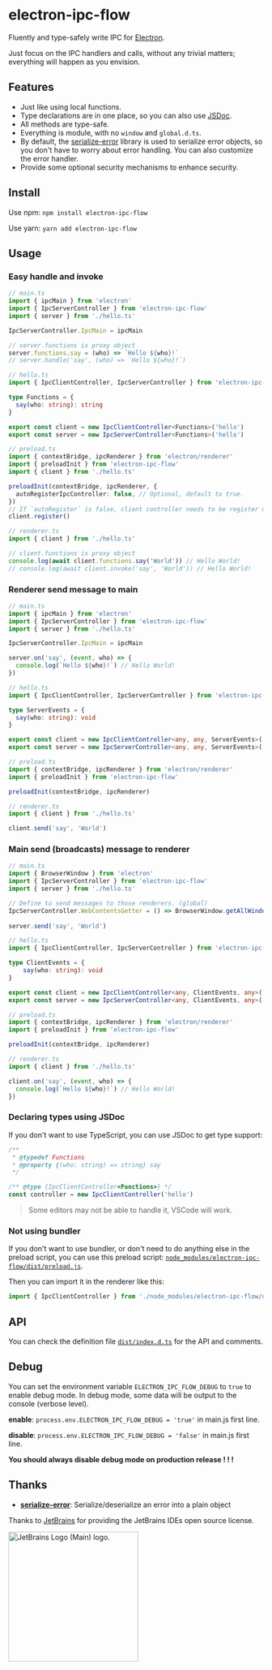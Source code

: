 # electron-ipc-flow

Fluently and type-safely write IPC for [Electron](https://www.electronjs.org/).

Just focus on the IPC handlers and calls, without any trivial matters; everything will happen as you envision.

## Features

* Just like using local functions.
* Type declarations are in one place, so you can also use [JSDoc](https://jsdoc.app/).
* All methods are type-safe.
* Everything is module, with no `window` and `global.d.ts`.
* By default, the [serialize-error](https://www.npmjs.com/package/serialize-error) library is used to serialize error objects, so you don't have to worry about error handling. You can also customize the error handler.
* Provide some optional security mechanisms to enhance security.

## Install

Use npm: `npm install electron-ipc-flow`

Use yarn: `yarn add electron-ipc-flow`

## Usage

### Easy handle and invoke

```typescript
// main.ts
import { ipcMain } from 'electron'
import { IpcServerController } from 'electron-ipc-flow'
import { server } from './hello.ts'

IpcServerController.IpcMain = ipcMain

// server.functions is proxy object
server.functions.say = (who) => `Hello ${who}!`
// server.handle('say', (who) => `Hello ${who}!`)

// hello.ts
import { IpcClientController, IpcServerController } from 'electron-ipc-flow'

type Functions = {
  say(who: string): string
}

export const client = new IpcClientController<Functions>('hello')
export const server = new IpcServerController<Functions>('hello')

// preload.ts
import { contextBridge, ipcRenderer } from 'electron/renderer'
import { preloadInit } from 'electron-ipc-flow'
import { client } from './hello.ts'

preloadInit(contextBridge, ipcRenderer, {
  autoRegisterIpcController: false, // Optional, default to true.
})
// If `autoRegister` is false, client controller needs to be register manually.
client.register()

// renderer.ts
import { client } from './hello.ts'

// client.functions is proxy object
console.log(await client.functions.say('World')) // Hello World!
// console.log(await client.invoke('say', 'World')) // Hello World!
```

### Renderer send message to main

```typescript
// main.ts
import { ipcMain } from 'electron'
import { IpcServerController } from 'electron-ipc-flow'
import { server } from './hello.ts'

IpcServerController.IpcMain = ipcMain

server.on('say', (event, who) => {
  console.log(`Hello ${who}!`) // Hello World!
})

// hello.ts
import { IpcClientController, IpcServerController } from 'electron-ipc-flow'

type ServerEvents = {
  say(who: string): void
}

export const client = new IpcClientController<any, any, ServerEvents>('hello')
export const server = new IpcServerController<any, any, ServerEvents>('hello')

// preload.ts
import { contextBridge, ipcRenderer } from 'electron/renderer'
import { preloadInit } from 'electron-ipc-flow'

preloadInit(contextBridge, ipcRenderer)

// renderer.ts
import { client } from './hello.ts'

client.send('say', 'World')
```

### Main send (broadcasts) message to renderer

```typescript
// main.ts
import { BrowserWindow } from 'electron'
import { IpcServerController } from 'electron-ipc-flow'
import { server } from './hello.ts'

// Define to send messages to those renderers. (global)
IpcServerController.WebContentsGetter = () => BrowserWindow.getAllWindows().map((win) => win.webContents)
 
server.send('say', 'World')

// hello.ts
import { IpcClientController, IpcServerController } from 'electron-ipc-flow'

type ClientEvents = {
    say(who: string): void
}

export const client = new IpcClientController<any, ClientEvents, any>('hello')
export const server = new IpcServerController<any, ClientEvents, any>('hello')

// preload.ts
import { contextBridge, ipcRenderer } from 'electron/renderer'
import { preloadInit } from 'electron-ipc-flow'

preloadInit(contextBridge, ipcRenderer)

// renderer.ts
import { client } from './hello.ts'

client.on('say', (event, who) => {
  console.log(`Hello ${who}!`) // Hello World!
})
```

### Declaring types using JSDoc

If you don't want to use TypeScript, you can use JSDoc to get type support:

```javascript
/**
 * @typedef Functions
 * @property {(who: string) => string} say
 */

/** @type {IpcClientController<Functions>} */
const controller = new IpcClientController('hello')
```

> Some editors may not be able to handle it, VSCode will work.

### Not using bundler

If you don't want to use bundler, or don't need to do anything else in the preload script, you can use this preload script: [`node_modules/electron-ipc-flow/dist/preload.js`](https://unpkg.com/electron-ipc-flow/dist/preload.js).

Then you can import it in the renderer like this:
```javascript
import { IpcClientController } from './node_modules/electron-ipc-flow/dist/index.mjs'
```

## API

You can check the definition file [`dist/index.d.ts`](https://unpkg.com/electron-ipc-flow/dist/index.d.ts) for the API and comments.

## Debug

You can set the environment variable `ELECTRON_IPC_FLOW_DEBUG` to `true` to enable debug mode. In debug mode, some data will be output to the console (verbose level).

**enable**: `process.env.ELECTRON_IPC_FLOW_DEBUG = 'true'` in main.js first line.

**disable**: `process.env.ELECTRON_IPC_FLOW_DEBUG = 'false'` in main.js first line.

**You should always disable debug mode on production release ! ! !**

## Thanks

* [**serialize-error**](https://www.npmjs.com/package/serialize-error): Serialize/deserialize an error into a plain object

Thanks to [JetBrains](https://jb.gg/OpenSourceSupport) for providing the JetBrains IDEs open source license.

<a href="https://jb.gg/OpenSourceSupport"><img src="https://resources.jetbrains.com/storage/products/company/brand/logos/jb_beam.png" alt="JetBrains Logo (Main) logo." width="256px" height="256px"></a>
